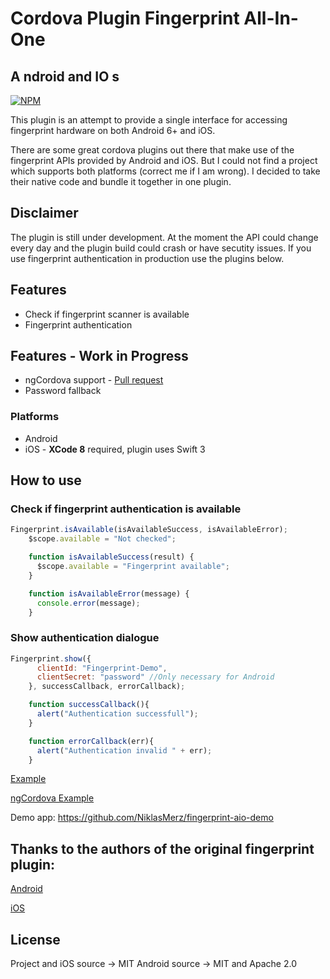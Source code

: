 # Cordova Plugin Fingerprint All-In-One
## **A** ndroid and **IO** s

[![NPM](https://nodei.co/npm/cordova-plugin-fingerprint-aio.png?downloads=true&downloadRank=true&stars=true)](https://nodei.co/npm/cordova-plugin-fingerprint-aio/)


This plugin is an attempt to provide a single interface for accessing fingerprint hardware on both Android 6+ and iOS.

There are some great cordova plugins out there that make use of the fingerprint APIs provided by Android and iOS. But I could not find a project which supports both platforms (correct me if I am wrong). I decided to take their native code and bundle it together in one plugin.

## Disclaimer
The plugin is still under development. At the moment the API could change every day and the plugin build could crash or have secutity issues. If you use fingerprint authentication in production use the plugins below.

## Features

* Check if fingerprint scanner is available
* Fingerprint authentication

## Features - Work in Progress

* ngCordova support - [Pull request](https://github.com/driftyco/ng-cordova/pull/1347)
* Password fallback


### Platforms

* Android
* iOS - **XCode 8** required, plugin uses Swift 3

## How to use

### Check if fingerprint authentication is available
```javascript
Fingerprint.isAvailable(isAvailableSuccess, isAvailableError);
    $scope.available = "Not checked";

    function isAvailableSuccess(result) {
      $scope.available = "Fingerprint available";
    }

    function isAvailableError(message) {
      console.error(message);
    }
```

### Show authentication dialogue
```javascript
Fingerprint.show({
      clientId: "Fingerprint-Demo",
      clientSecret: "password" //Only necessary for Android
    }, successCallback, errorCallback);

    function successCallback(){
      alert("Authentication successfull");
    }

    function errorCallback(err){
      alert("Authentication invalid " + err);
    }
```

[Example](https://github.com/NiklasMerz/fingerprint-aio-demo/blob/master/www/js/controllers.js)

[ngCordova Example](https://github.com/NiklasMerz/fingerprint-aio-demo/tree/ng-cordova)

Demo app: https://github.com/NiklasMerz/fingerprint-aio-demo

## Thanks to the authors of the original fingerprint plugin:

[Android](https://github.com/mjwheatley/cordova-plugin-android-fingerprint-auth)

[iOS](https://github.com/EddyVerbruggen/cordova-plugin-touch-id)

## License

Project and iOS source -> MIT
Android source -> MIT and Apache 2.0
